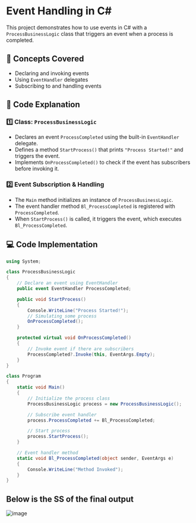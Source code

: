 # Event Handling in C#

This project demonstrates how to use events in C# with a `ProcessBusinessLogic` class that triggers an event when a process is completed.

## 📌 Concepts Covered
- Declaring and invoking events
- Using `EventHandler` delegates
- Subscribing to and handling events

## 📜 Code Explanation

### 1️⃣ Class: `ProcessBusinessLogic`
- Declares an event `ProcessCompleted` using the built-in `EventHandler` delegate.
- Defines a method `StartProcess()` that prints `"Process Started!"` and triggers the event.
- Implements `OnProcessCompleted()` to check if the event has subscribers before invoking it.

### 2️⃣ Event Subscription & Handling
- The `Main` method initializes an instance of `ProcessBusinessLogic`.
- The event handler method `Bl_ProcessCompleted` is registered with `ProcessCompleted`.
- When `StartProcess()` is called, it triggers the event, which executes `Bl_ProcessCompleted`.

## 💻 Code Implementation
```csharp
using System;

class ProcessBusinessLogic
{
    // Declare an event using EventHandler
    public event EventHandler ProcessCompleted;

    public void StartProcess()
    {
        Console.WriteLine("Process Started!");
        // Simulating some process
        OnProcessCompleted();
    }

    protected virtual void OnProcessCompleted()
    {
        // Invoke event if there are subscribers
        ProcessCompleted?.Invoke(this, EventArgs.Empty);
    }
}

class Program
{
    static void Main()
    {
        // Initialize the process class
        ProcessBusinessLogic process = new ProcessBusinessLogic();

        // Subscribe event handler
        process.ProcessCompleted += Bl_ProcessCompleted;

        // Start process
        process.StartProcess();
    }

    // Event handler method
    static void Bl_ProcessCompleted(object sender, EventArgs e)
    {
        Console.WriteLine("Method Invoked");
    }
}
```
## Below is the SS of the final output 
![image](https://github.com/user-attachments/assets/bc3ed4d7-437a-44a1-899c-b23fba5b0145)
